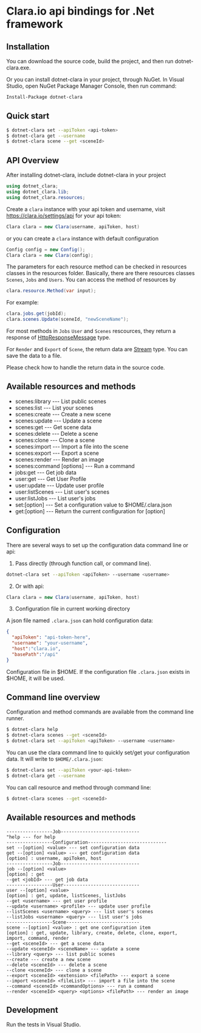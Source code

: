 # Clara.io api bindings for .Net framework

## Installation 
You can download the source code, build the project, and then run dotnet-clara.exe.

Or you can install dotnet-clara in your project, through NuGet.
In Visual Studio, open NuGet Package Manager Console, then run command:
```bash
Install-Package dotnet-clara
```

## Quick start

```bash
$ dotnet-clara set --apiToken <api-token>
$ dotnet-clara get --username
$ dotnet-clara scene --get <sceneId>
```

## API Overview
After installing dotnet-clara, include dotnet-clara in your project
```c#
using dotnet_clara;
using dotnet_clara.lib;
using dotnet_clara.resources;
```

Create a `clara` instance with your api token and username, visit https://clara.io/settings/api for your api token:

```c#
Clara clara = new Clara(username, apiToken, host)
```
or you can create a `clara` instance with default configuration
```c#
Config config = new Config();
Clara clara = new Clara(config);
```

The parameters for each resource method can be checked in resources classes in the resources folder.
Basically, there are there resources classes `Scenes`, `Jobs` and  `Users`.
You can access the method of resources by 
```c#
clara.resource.Method(var input);
```
For example:
```c#
clara.jobs.get(jobId);
clara.scenes.Update(sceneId, "newSceneName");
```
For most methods in `Jobs` `User` and `Scenes` rescources, they return a response of [HttpResponseMessage](https://msdn.microsoft.com/en-us/library/system.net.http.httpresponsemessage(v=vs.118).aspx) type.

For `Render`  and `Export` of `Scene`, the return data are [Stream](https://msdn.microsoft.com/en-us/library/system.io.stream(v=vs.110).aspx) type. You can save the data to a file.

Please check how to handle the return data in the source code.
## Available resources and methods

  * scenes:library <query> --- List public scenes
  * scenes:list <query> --- List your scenes
  * scenes:create <query> --- Create a new scene
  * scenes:update <sceneId> <query> ---  Update a scene
  * scenes:get <sceneId> --- Get scene data
  * scenes:delete <sceneId> --- Delete a scene
  * scenes:clone <sceneId> --- Clone a scene
  * scenes:import <sceneId> <fileList> --- Import a file into the scene
  * scenes:export <sceneId> <extension> --- Export a scene
  * scenes:render <sceneId> <query> <options> <filePath> --- Render an image
  * scenes:command [options] <sceneId> <plugin> <command> --- Run a command
  * jobs:get <jobId> --- Get job data
  * user:get <username> --- Get User Profile
  * user:update <username> <query> --- Update user profile
  * user:listScenes <username> <query> --- List user's scenes
  * user:listJobs <username> <query> --- List user's jobs
  * set:[option] <value> --- Set a configuration value to $HOME/.clara.json
  * get:[option] --- Return the current configuration for [option]

## Configuration

There are several ways to set up the configuration data command line or api:

1. Pass directly (through function call, or command line).

```bash
dotnet-clara set --apiToken <apiToken> --username <username> 
```
2. Or with api:

```c#
Clara clara = new Clara(username, apiToken, host)
```

3. Configuration file in current working directory

 A json file named `.clara.json` can hold configuration data:
```json
{
  "apiToken": "api-token-here",
  "username": "your-username",
  "host":"clara.io",
  "basePath":"/api"
}
```
Configuration file in $HOME. If the configuration file `.clara.json` exists in $HOME, it will be used.

## Command line overview

Configuration and method commands are available from the command line runner.
```bash
$ dotnet-clara help
$ dotnet-clara scenes --get <sceneId>
$ dotnet-clara set --apiToken <apiToken> --username <username>
```
You can use the clara command line to quickly set/get your configuration data. It will write
to `$HOME/.clara.json`:

```bash
$ dotnet-clara set --apiToken <your-api-token>
$ dotnet-clara get --username
```
You can call resource and method through command line:
```bash
$ dotnet-clara scenes --get <sceneId>
```
## Available resources and methods
```
-----------------Job-----------------------------
"help --- for help
-----------------Configuration-----------------------------
set --[option] <value> --- set configuration data
get --[option] <value> --- get configuration data
[option] : username, apiToken, host 
-----------------Job-----------------------------
job --[option] <value>
[option] : get 
--get <jobId> --- get job data 
-----------------User----------------------------
user --[option] <value>
[option] : get, update, listScenes, listJobs
--get <username> --- get user profile
--update <username> <profile> --- update user profile
--listScenes <username> <query> --- list user's scenes
--listJobs <username> <query> --- list user's jobs
-----------------Scene---------------------------
scene --[option] <value> : get one configuration item
[option] : get, update, library, create, delete, clone, export, import, command, render
--get <sceneId> --- get a scene data
--update <sceneId> <sceneName> --- update a scene
--library <query> --- list public scenes
--create --- create a new scene
--delete <sceneId> --- delete a scene
--clone <sceneId> --- clone a scene
--export <sceneId> <extension> <filePath> --- export a scene
--import <sceneId> <fileList> --- import a file into the scene
--command <sceneId> <commandOptions> --- run a command
--render <sceneId> <query> <options> <filePath> --- render an image
```
## Development

Run the tests in Visual Studio.


